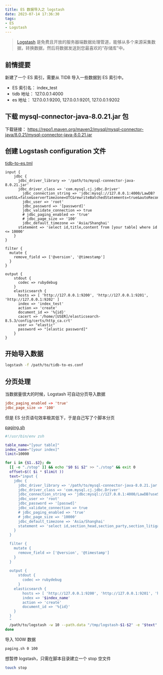 ```yaml
---
title: ES 数据导入之 logstash
date: 2023-07-14 17:36:30
tags:
- ES
- Logstash
---
```




> [Logstash](https://www.elastic.co/cn/logstash/) 是免费且开放的服务器端数据处理管道，能够从多个来源采集数据，转换数据，然后将数据发送到您最喜欢的“存储库”中。



## 前情提要

新建了一个 ES 索引，需要从 TIDB 导入一些数据到 ES 索引中。



- ES 索引名： index_test
- tidb 地址： 127.0.0.1:4000
- es 地址： 127.0.0.1:9200, 127.0.0.1:9201, 127.0.0.1:9202



## 下载 mysql-connector-java-8.0.21.jar 包

下载链接： https://repo1.maven.org/maven2/mysql/mysql-connector-java/8.0.21/mysql-connector-java-8.0.21.jar



## 创建 Logstash configuration 文件

<u>tidb-to-es.tml</u>

```
input {
    jdbc {
      jdbc_driver_library => '/path/to/mysql-connector-java-8.0.21.jar'
      jdbc_driver_class => 'com.mysql.cj.jdbc.Driver'
        jdbc_connection_string => 'jdbc:mysql://127.0.0.1:4000/LawDB?useSSL=false&serverTimezone=UTC&rewriteBatchedStatements=true&autoReconnect=true'
        jdbc_user => 'root'
        jdbc_password => '[password]'
        jdbc_validate_connection => true
        # jdbc_paging_enabled => 'true'
        # jdbc_page_size => '100'
        jdbc_default_timezone => 'Asia/Shanghai'
      statement => 'select id,title,content from [your table] where id <= 10000'
    }
}

filter {
  mutate {
    remove_field => ['@version', '@timestamp']
  }
}

output {
    stdout {
      codec => rubydebug
    }
    elasticsearch {
      hosts => [ 'http://127.0.0.1:9200', 'http://127.0.0.1:9201', 'http://127.0.0.1:9202' ]
      index => 'index_test'
      action => 'create'
      document_id => '%{id}'
      cacert => '/home/[USER]/elasticsearch-8.5.3/config/certs/http_ca.crt'
      user => "elastic"
      password => "[elastic password]"
    }
}
```



## 开始导入数据

```bash
logstash -f /path/to/tidb-to-es.conf
```



## 分页处理

当数据量很大的时候，Logstash 可自动分页导入数据

```conf
jdbc_paging_enabled => 'true'
jdbc_page_size => '100'
```

但是 ES 分页语句效率极其低下，于是自己写了个脚本分页

<u>paging.sh</u>

```bash
#!/usr/bin/env zsh

table_name="[your table]"
index_name="[your index]"
limit=10000

for i in {$1..$2}; do
  [[ -e "./stop" ]] && echo "$0 $i $2" >> "./stop" && exit 0
  offset=$(( $i * $limit ))
  text="input {
    jdbc {
      jdbc_driver_library => '/path/to/mysql-connector-java-8.0.21.jar'
      jdbc_driver_class => 'com.mysql.cj.jdbc.Driver'
      jdbc_connection_string => 'jdbc:mysql://127.0.0.1:4000/LawDB?useSSL=false&serverTimezone=UTC&rewriteBatchedStatements=true&autoReconnect=true'
      jdbc_user => 'root'
      jdbc_password => '[passwd]'
      jdbc_validate_connection => true
      # jdbc_paging_enabled => 'true'
      # jdbc_page_size => '10000'
      jdbc_default_timezone => 'Asia/Shanghai'
      statement => 'select id,section_head,section_party,section_litigation,section_truth,section_reason,section_result from $table_name where id > $offset order by id limit $limit'
    }
  }

  filter {
    mutate {
      remove_field => ['@version', '@timestamp']
    }
  }
  
  output {
      stdout {
        codec => rubydebug
      }
  	elasticsearch {
        hosts => [ 'http://127.0.0.1:9200', 'http://127.0.0.1:9201', 'http://127.0.0.1:9202' ]
        index => '$index_name'
        action => 'create'
        document_id => '%{id}'
  	}
  }
  "
  /path/to/logstash -w 10 --path.data "/tmp/logstash-$1-$2" -e "$text"
done
```

导入 100W 数据

```bash
paging.sh 0 100
```

想暂停 logstash，只需在脚本目录建立一个 stop 空文件

```bash
touch stop
```

